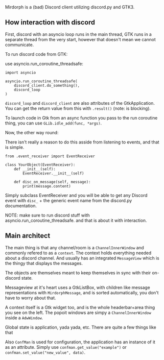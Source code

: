 Mirdorph is a (bad) Discord client utilizing discord.py and GTK3.

## How interaction with discord

First, discord with an asyncio loop runs in the main thread, GTK runs
in a separate thread from the very start, however that doesn't mean
we cannot communicate.

To run discord code from GTK:

use asyncio.run_coroutine_threadsafe:

```python3
import asyncio

asyncio.run_coroutine_threadsafe(
    discord_client.do_something(),
    discord_loop
)
```

`discord_loop` and `discord_client` are also attributes of the GtkApplication.
You can get the return value from this with `.result()` (note: is blocking).

To launch code in Gtk from an async function you pass to the run coroutine thing,
you can use `GLib.idle_add(func, *args)`.

Now, the other way round:

There isn't really a reason to do this asside from listening to events, and that is simple.

```python3
from .event_receiver import EventReceiver

class YourObject(EventReceiver):
    def __init__(self):
        EventReceiver.__init__(self)

    def disc_on_message(self, message):
        print(message.content)
```

Simply subclass EventReceiver and you will be able to get any Discord event with
`disc_` + the generic event name from the discord.py documentation.

NOTE: make sure to run discord stuff with asyncio.run_coroutine_threadsafe.
and that is about it with interaction.

## Main architect

The main thing is that any channel/room is a `ChannelInnerWindow` and commonly
refered to as a `context`. The context holds everything needed about a discord channel.
And usually has an integrated `MessageView` which is the thingy that displays the
messages.

The objects are themselves meant to keep themselves in sync with their on-discord state.

Messageview at it's heart uses a GtkListBox, with children like message representations with
`MirdorphMessage`, and is sorted automatically, you don't have to worry about that.

A context itself is a Gtk widget too, and is the whole headerbar+area thing you see
on the left. The popoit windows are simpy a `ChannelInnerWindow` inside a `AdwWindow`.

Global state is application, yada yada, etc. There are quite a few things like that

Also `ConfMan` is used for configuration, the application has an instance of it as an
attribute. Simply use `confman.get_value("example")` or
`confman.set_value("new_value", data)`.